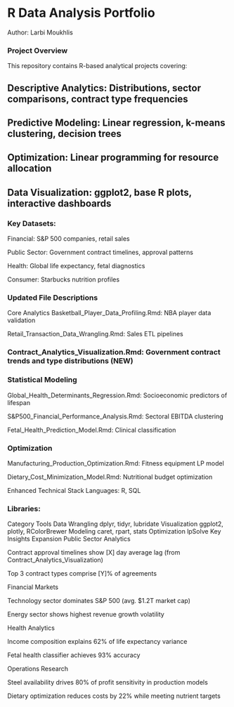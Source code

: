 # R Data Analysis Portfolio
Author: Larbi Moukhlis

### Project Overview
This repository contains R-based analytical projects covering:

## Descriptive Analytics: Distributions, sector comparisons, contract type frequencies

## Predictive Modeling: Linear regression, k-means clustering, decision trees

## Optimization: Linear programming for resource allocation

## Data Visualization: ggplot2, base R plots, interactive dashboards

### Key Datasets:

Financial: S&P 500 companies, retail sales

Public Sector: Government contract timelines, approval patterns

Health: Global life expectancy, fetal diagnostics

Consumer: Starbucks nutrition profiles

### Updated File Descriptions
Core Analytics
Basketball_Player_Data_Profiling.Rmd: NBA player data validation

Retail_Transaction_Data_Wrangling.Rmd: Sales ETL pipelines

### Contract_Analytics_Visualization.Rmd: Government contract trends and type distributions (NEW)

### Statistical Modeling
Global_Health_Determinants_Regression.Rmd: Socioeconomic predictors of lifespan

S&P500_Financial_Performance_Analysis.Rmd: Sectoral EBITDA clustering

Fetal_Health_Prediction_Model.Rmd: Clinical classification

### Optimization
Manufacturing_Production_Optimization.Rmd: Fitness equipment LP model

Dietary_Cost_Minimization_Model.Rmd: Nutritional budget optimization

Enhanced Technical Stack
Languages: R, SQL

### Libraries:

Category	Tools
Data Wrangling	dplyr, tidyr, lubridate
Visualization	ggplot2, plotly, RColorBrewer
Modeling	caret, rpart, stats
Optimization	lpSolve
Key Insights Expansion
Public Sector Analytics

Contract approval timelines show [X] day average lag (from Contract_Analytics_Visualization)

Top 3 contract types comprise [Y]% of agreements

Financial Markets

Technology sector dominates S&P 500 (avg. $1.2T market cap)

Energy sector shows highest revenue growth volatility

Health Analytics

Income composition explains 62% of life expectancy variance

Fetal health classifier achieves 93% accuracy

Operations Research

Steel availability drives 80% of profit sensitivity in production models

Dietary optimization reduces costs by 22% while meeting nutrient targets
